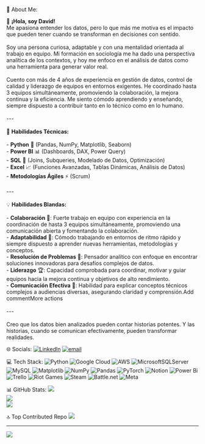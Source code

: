 💫 About Me:

👋 **¡Hola, soy David!**  <br>Me apasiona entender los datos, pero lo que más me motiva es el impacto que pueden tener cuando se transforman en decisiones con sentido.<br><br>Soy una persona curiosa, adaptable y con una mentalidad orientada al trabajo en equipo. Mi formación en sociología me ha dado una perspectiva analítica de los contextos, y hoy me enfoco en el análisis de datos como una herramienta para generar valor real.<br><br>Cuento con más de 4 años de experiencia en gestión de datos, control de calidad y liderazgo de equipos en entornos exigentes. He coordinado hasta 3 equipos simultáneamente, promoviendo la colaboración, la mejora continua y la eficiencia. Me siento cómodo aprendiendo y enseñando, siempre dispuesto a contribuir tanto en lo técnico como en lo humano.<br><br>---<br><br> 🔧 **Habilidades Técnicas:**<br><br>- **Python** 🐍 (Pandas, NumPy, Matplotlib, Seaborn)<br>- **Power BI** 📊 (Dashboards, DAX, Power Query)<br>- **SQL**  🔗 (Joins, Subqueries, Modelado de Datos, Optimización)<br>- **Excel** 📈 (Funciones Avanzadas, Tablas Dinámicas, Análisis de Datos)<br>- **Metodologías Ágiles** ⚡ (Scrum)<br><br>---<br><br> 💡 **Habilidades Blandas:**<br><br>- **Colaboración** 🤝: Fuerte trabajo en equipo con experiencia en la coordinación de hasta 3 equipos simultáneamente, promoviendo una comunicación abierta y fomentando la colaboración.<br>- **Adaptabilidad** 🌱: Cómodo trabajando en entornos de ritmo rápido y siempre dispuesto a aprender nuevas herramientas, metodologías y conceptos.<br>- **Resolución de Problemas** 🧠: Pensador analítico con enfoque en encontrar soluciones innovadoras para desafíos complejos de datos.<br>- **Liderazgo** 🏆: Capacidad comprobada para coordinar, motivar y guiar equipos hacia la mejora continua y objetivos de alto rendimiento.<br>- **Comunicación Efectiva** 📣: Habilidad para explicar conceptos técnicos complejos a audiencias diversas, asegurando claridad y comprensión.Add commentMore actions<br><br>---<br><br>Creo que los datos bien analizados pueden contar historias potentes. Y las historias, cuando se comunican efectivamente, pueden transformar realidades.


🌐 Socials:
[![LinkedIn](https://img.shields.io/badge/LinkedIn-%230077B5.svg?logo=linkedin&logoColor=white)](www.linkedin.com/in/davidrada87) [![email](https://img.shields.io/badge/Email-D14836?logo=gmail&logoColor=white)](mailto:davidrada87@gmail.com) 

💻 Tech Stack:
![Python](https://img.shields.io/badge/python-3670A0?style=for-the-badge&logo=python&logoColor=ffdd54) ![Google Cloud](https://img.shields.io/badge/GoogleCloud-%234285F4.svg?style=for-the-badge&logo=google-cloud&logoColor=white) ![AWS](https://img.shields.io/badge/AWS-%23FF9900.svg?style=for-the-badge&logo=amazon-aws&logoColor=white) ![MicrosoftSQLServer](https://img.shields.io/badge/Microsoft%20SQL%20Server-CC2927?style=for-the-badge&logo=microsoft%20sql%20server&logoColor=white) ![MySQL](https://img.shields.io/badge/mysql-4479A1.svg?style=for-the-badge&logo=mysql&logoColor=white) ![Matplotlib](https://img.shields.io/badge/Matplotlib-%23ffffff.svg?style=for-the-badge&logo=Matplotlib&logoColor=black) ![NumPy](https://img.shields.io/badge/numpy-%23013243.svg?style=for-the-badge&logo=numpy&logoColor=white) ![Pandas](https://img.shields.io/badge/pandas-%23150458.svg?style=for-the-badge&logo=pandas&logoColor=white) ![PyTorch](https://img.shields.io/badge/PyTorch-%23EE4C2C.svg?style=for-the-badge&logo=PyTorch&logoColor=white) ![Notion](https://img.shields.io/badge/Notion-%23000000.svg?style=for-the-badge&logo=notion&logoColor=white) ![Power Bi](https://img.shields.io/badge/power_bi-F2C811?style=for-the-badge&logo=powerbi&logoColor=black) ![Trello](https://img.shields.io/badge/Trello-%23026AA7.svg?style=for-the-badge&logo=Trello&logoColor=white) ![Riot Games](https://img.shields.io/badge/riotgames-D32936.svg?style=for-the-badge&logo=riotgames&logoColor=white) ![Steam](https://img.shields.io/badge/steam-%23000000.svg?style=for-the-badge&logo=steam&logoColor=white) ![Battle.net](https://img.shields.io/badge/battle.net-%2300AEFF.svg?style=for-the-badge&logo=battle.net&logoColor=white) ![Meta](https://img.shields.io/badge/Meta-%230467DF.svg?style=for-the-badge&logo=Meta&logoColor=white)

📊 GitHub Stats:
![](https://github-readme-stats.vercel.app/api?username=drada87&theme=dark&hide_border=false&include_all_commits=false&count_private=false)<br/>
![](https://nirzak-streak-stats.vercel.app/?user=drada87&theme=dark&hide_border=false)<br/>
![](https://github-readme-stats.vercel.app/api/top-langs/?username=drada87&theme=dark&hide_border=false&include_all_commits=false&count_private=false&layout=compact)

🔝 Top Contributed Repo
![](https://github-contributor-stats.vercel.app/api?username=drada87&limit=5&theme=dark&combine_all_yearly_contributions=true)

---
[![](https://visitcount.itsvg.in/api?id=drada87&icon=0&color=0)](https://visitcount.itsvg.in)

